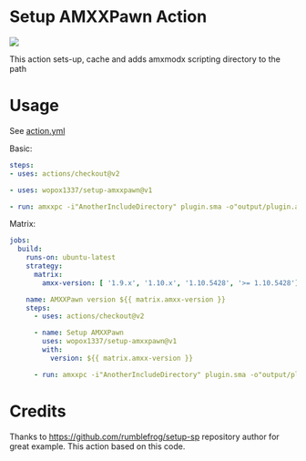 # Setup AMXXPawn Action

![](https://github.com/wopox1337/setup-amxxpawn/workflows/Main%20Workflow/badge.svg)

This action sets-up, cache and adds amxmodx scripting directory to the path

# Usage

See [action.yml](https://github.com/wopox1337/setup-amxxpawn/blob/master/action.yml)

Basic:

```yaml
steps:
- uses: actions/checkout@v2

- uses: wopox1337/setup-amxxpawn@v1

- run: amxxpc -i"AnotherIncludeDirectory" plugin.sma -o"output/plugin.amxx"
```

Matrix:

```yaml
jobs:
  build:
    runs-on: ubuntu-latest
    strategy:
      matrix:
        amxx-version: [ '1.9.x', '1.10.x', '1.10.5428', '>= 1.10.5428']

    name: AMXXPawn version ${{ matrix.amxx-version }}
    steps:
      - uses: actions/checkout@v2

      - name: Setup AMXXPawn
        uses: wopox1337/setup-amxxpawn@v1
        with:
          version: ${{ matrix.amxx-version }}

      - run: amxxpc -i"AnotherIncludeDirectory" plugin.sma -o"output/plugin.amxx"
```

# Credits
Thanks to https://github.com/rumblefrog/setup-sp repository author for great example. This action based on this code.
